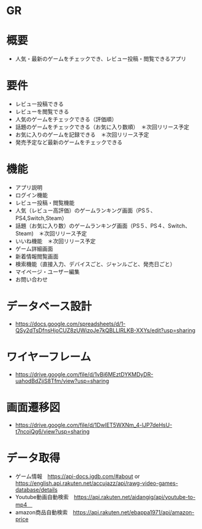 # GR

# 概要
- 人気・最新のゲームをチェックでき、レビュー投稿・閲覧できるアプリ
# 要件
- レビュー投稿できる
- レビューを閲覧できる
- 人気のゲームをチェックできる（評価順）
- 話題のゲームをチェックできる（お気に入り数順）　＊次回リリース予定
- お気に入りのゲームを記録できる　＊次回リリース予定
- 発売予定など最新のゲームをチェックできる
# 機能
- アプリ説明
- ログイン機能
- レビュー投稿・閲覧機能
- 人気（レビュー高評価）のゲームランキング画面（PS５、PS4,Switch,Steam）
- 話題（お気に入り数）のゲームランキング画面（PS５、PS４、Switch、Steam)　＊次回リリース予定
- いいね機能　＊次回リリース予定
- ゲーム詳細画面
- 新着情報閲覧画面
- 検索機能（直接入力、デバイスごと、ジャンルごと、発売日ごと）
- マイページ・ユーザー編集
- お問い合わせ

# データベース設計
- https://docs.google.com/spreadsheets/d/1-QSy2dTsDfnsHjoCUZ8zUWizoJe7kQBLLIRLKB-XXYs/edit?usp=sharing

# ワイヤーフレーム
- https://drive.google.com/file/d/1vBi6MEztDYKMDyDR-uahodBdZjiS8Tfm/view?usp=sharing

# 画面遷移図
- https://drive.google.com/file/d/1DwlET5WXNm_4-lJP7deHsU-t7ncoiQg6/view?usp=sharing

# データ取得
- ゲーム情報　https://api-docs.igdb.com/#about or https://english.api.rakuten.net/accujazz/api/rawg-video-games-database/details
- Youtube動画自動検索　https://api.rakuten.net/aidangig/api/youtube-to-mp4　
- amazon商品自動検索　https://api.rakuten.net/ebappa1971/api/amazon-price
